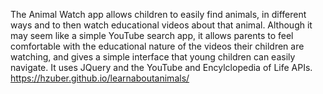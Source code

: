 The Animal Watch app allows children to easily find animals, in different ways
and to then watch educational videos about that animal. Although it may seem like a simple
YouTube search app, it allows parents to feel comfortable with the educational nature
of the videos their children are watching, and gives a simple interface that young
children can easily navigate. It uses JQuery and the 
YouTube and Encylclopedia of Life APIs.
https://hzuber.github.io/learnaboutanimals/
